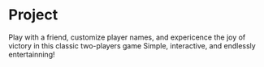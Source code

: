 # Project
Play with a friend, customize player names, and expericence the joy of victory in this classic two-players game Simple, interactive, and endlessly entertainning!
